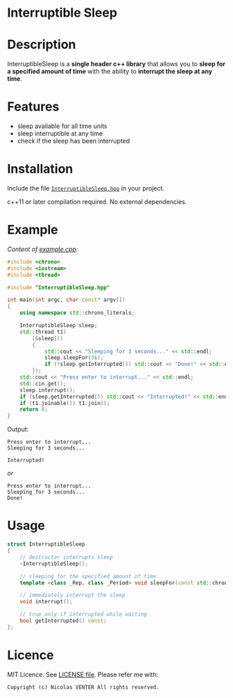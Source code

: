 # Interruptible Sleep

# Description

InterruptibleSleep is a **single header c++ library** that allows you to **sleep for a specified amount of time** with the ability to **interrupt the sleep at any time**.

# Features

- sleep available for all time units
- sleep interruptible at any time
- check if the sleep has been interrupted

# Installation

Include the file [`InterruptibleSleep.hpp`](InterruptibleSleep.hpp) in your project.

c++11 or later compilation required.
No external dependencies.

# Example

*Content of [example.cpp](example.cpp):*
```cpp
#include <chrono>
#include <iostream>
#include <thread>

#include "InterruptibleSleep.hpp"

int main(int argc, char const* argv[])
{
	using namespace std::chrono_literals;

	InterruptibleSleep sleep;
	std::thread t1(
		[&sleep]()
		{
			std::cout << "Sleeping for 3 seconds..." << std::endl;
			sleep.sleepFor(3s);
			if (!sleep.getInterrupted()) std::cout << "Done!" << std::endl;
		});
	std::cout << "Press enter to interrupt..." << std::endl;
	std::cin.get();
	sleep.interrupt();
	if (sleep.getInterrupted()) std::cout << "Interrupted!" << std::endl;
	if (t1.joinable()) t1.join();
	return 0;
}
```

Output:
```
Press enter to interrupt...
Sleeping for 3 seconds...

Interrupted!
```
*or*
```
Press enter to interrupt...
Sleeping for 3 seconds...
Done!
```

# Usage

```cpp	
struct InterruptibleSleep
{
	// destructor interrupts sleep
	~InterruptibleSleep();

	// sleeping for the specified amount of time
	template <class _Rep, class _Period> void sleepFor(const std::chrono::duration<_Rep, _Period>& _Rel_time);

	// immediately interrupt the sleep
	void interrupt();

	// true only if interrupted while waiting
	bool getInterrupted() const;
};
```

# Licence

MIT Licence. See [LICENSE file](LICENSE).
Please refer me with:

	Copyright (c) Nicolas VENTER All rights reserved.
